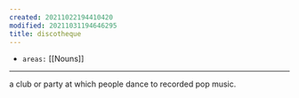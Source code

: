 ```yaml
---
created: 20211022194410420
modified: 20211031194646295
title: discotheque
---
```


- `areas:` [[Nouns]]

---

a club or party at which people dance to recorded pop music.
